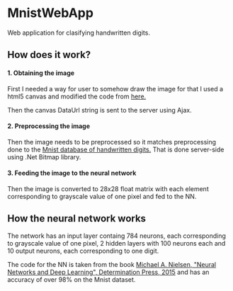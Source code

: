 # MnistWebApp
<p>Web application for clasifying handwritten digits.</p>
<h2>How does it work?</h2>
<h4>1. Obtaining the image</h4>
<p>
    First I needed a way for user to somehow draw the image for that I used a html5 canvas and modified the code from <a href="http://bencentra.com/code/2014/12/05/html5-canvas-touch-events.html">here.</a>
</p>
<p>Then the canvas DataUrl string is sent to the server using Ajax.</p>
<h4>2. Preprocessing the image</h4>
<p>Then the image needs to be preprocessed so it matches preprocessing done to the <a href="http://yann.lecun.com/exdb/mnist/">Mnist database of handwritten digits.</a> That is done server-side using .Net Bitmap library.</p>
<h4>3. Feeding the image to the neural network</h4>
<p>Then the image is converted to 28x28 float matrix with each element corresponding to grayscale value of one pixel and fed to the NN.</p>
<h2>How the neural network works</h2>
<p>The network has an input layer containg 784 neurons, each corresponding to grayscale value of one pixel, 2 hidden layers with 100 neurons each and 10 output neurons, each corresponding to one digit.</p>
<p>The code for the NN is taken from the book <a href="http://neuralnetworksanddeeplearning.com/chap3.html#98percent">Michael A. Nielsen, "Neural Networks and Deep Learning", Determination Press, 2015</a> and has an accuracy of over 98% on the Mnist dataset.</p>
